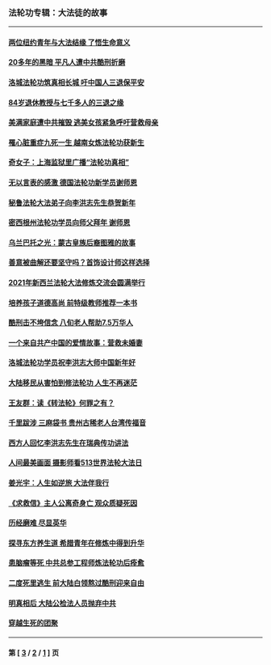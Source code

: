 ### 法轮功专辑：大法徒的故事
---
#### [两位纽约青年与大法结缘 了悟生命意义](../../pages/nf1147481/n14002785.md?08210430) 
#### [20多年的黑暗 平凡人遭中共酷刑折磨](../../pages/nf1147481/n13997976.md?08210430) 
#### [洛城法轮功筑真相长城 吁中国人三退保平安](../../pages/nf1147481/n13892471.md?08210430) 
#### [84岁退休教授与七千多人的三退之缘](../../pages/nf1147481/n13796650.md?08210430) 
#### [美满家庭遭中共摧毁 逃美女孩紧急呼吁营救母亲](../../pages/nf1147481/n13792859.md?08210430) 
#### [罹心脏重症九死一生 越南女炼法轮功获新生](../../pages/nf1147481/n13732766.md?08210430) 
#### [奇女子：上海监狱里广播“法轮功真相”](../../pages/nf1147481/n13726443.md?08210430) 
#### [无以言表的感激 德国法轮功新学员谢师恩](../../pages/nf1147481/n13543790.md?08210430) 
#### [秘鲁法轮大法弟子向李洪志先生恭贺新年](../../pages/nf1147481/n13540182.md?08210430) 
#### [密西根州法轮功学员向师父拜年 谢师恩](../../pages/nf1147481/n13538183.md?08210430) 
#### [乌兰巴托之光：蒙古皇族后裔图雅的故事](../../pages/nf1147481/n13155759.md?08210430) 
#### [善意被曲解还要坚守吗？首饰设计师这样选择](../../pages/nf1147481/n13077575.md?08210430) 
#### [2021年新西兰法轮大法修炼交流会圆满举行](../../pages/nf1147481/n13033149.md?08210430) 
#### [培养孩子道德高尚 前特级教师推荐一本书](../../pages/nf1147481/n12938640.md?08210430) 
#### [酷刑击不垮信念 八旬老人帮助7.5万华人](../../pages/nf1147481/n12880712.md?08210430) 
#### [一个来自共产中国的爱情故事：营救未婚妻](../../pages/nf1147481/n12778386.md?08210430) 
#### [洛城法轮功学员祝李洪志大师中国新年好](../../pages/nf1147481/n12724685.md?08210430) 
#### [大陆移民从害怕到修法轮功 人生不再迷茫](../../pages/nf1147481/n12414325.md?08210430) 
#### [王友群：读《转法轮》何罪之有？](../../pages/nf1147481/n12408647.md?08210430) 
#### [千里跋涉 三麻袋书 贵州古稀老人台湾传福音](../../pages/nf1147481/n12198750.md?08210430) 
#### [西方人回忆李洪志先生在瑞典传功讲法](../../pages/nf1147481/n12099607.md?08210430) 
#### [人间最美画面 摄影师看513世界法轮大法日](../../pages/nf1147481/n12094118.md?08210430) 
#### [姜光宇：人生如逆旅 大法伴我行](../../pages/nf1147481/n12088664.md?08210430) 
#### [《求救信》主人公离奇身亡 观众质疑死因](../../pages/nf1147481/n11845215.md?08210430) 
#### [历经磨难 尽显英华](../../pages/nf1147481/n11723297.md?08210430) 
#### [探寻东方养生道 希腊青年在修炼中得到升华](../../pages/nf1147481/n11494502.md?08210430) 
#### [患脑瘤等死 中共总参工程师炼法轮功后痊愈](../../pages/nf1147481/n11466682.md?08210430) 
#### [二度死里逃生 前大陆白领熬过酷刑迎来自由](../../pages/nf1147481/n11368594.md?08210430) 
#### [明真相后 大陆公检法人员抛弃中共](../../pages/nf1147481/n11358618.md?08210430) 
#### [穿越生死的团聚](../../pages/nf1147481/n11258922.md?08210430) 

---
#### 第 [ [3](./3.md?08210430) / [2](./2.md?08210430) / [1](./1.md?08210430) ] 页
